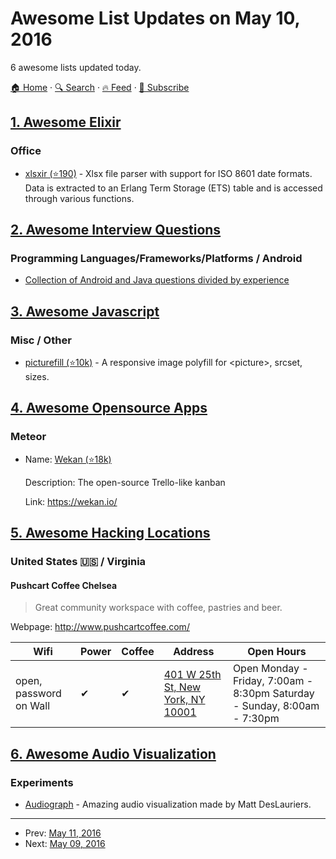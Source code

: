 # Awesome List Updates on May 10, 2016

6 awesome lists updated today.

[🏠 Home](/README.md) · [🔍 Search](https://test.trackawesomelist.com/search/) · [🔥 Feed](https://test.trackawesomelist.com/rss.xml) · [📮 Subscribe](https://trackawesomelist.us17.list-manage.com/subscribe?u=d2f0117aa829c83a63ec63c2f&id=36a103854c)



## [1. Awesome Elixir](/content/h4cc/awesome-elixir/README.md)

### Office

*   [xlsxir (⭐190)](https://github.com/kennellroxco/xlsxir) - Xlsx file parser with support for ISO 8601 date formats. Data is extracted to an Erlang Term Storage (ETS) table and is accessed through various functions.

## [2. Awesome Interview Questions](/content/DopplerHQ/awesome-interview-questions/README.md)

### Programming Languages/Frameworks/Platforms / Android

*   [Collection of Android and Java questions divided by experience](https://medium.com/@neteinstein/not-another-android-interviews-article-the-questions-3dedafa30bec)

## [3. Awesome Javascript](/content/sorrycc/awesome-javascript/README.md)

### Misc / Other

*   [picturefill (⭐10k)](https://github.com/scottjehl/picturefill) - A responsive image polyfill for \<picture>, srcset, sizes.

## [4. Awesome Opensource Apps](/content/unicodeveloper/awesome-opensource-apps/README.md)

### Meteor

- Name: [Wekan (⭐18k)](https://github.com/wekan/wekan)

  Description: The open-source Trello-like kanban

  Link: <https://wekan.io/>



## [5. Awesome Hacking Locations](/content/daviddias/awesome-hacking-locations/README.md)

### United States 🇺🇸 / Virginia   <a id="virginia">  </a>

#### Pushcart Coffee Chelsea

> Great community workspace with coffee, pastries and beer.

Webpage: <http://www.pushcartcoffee.com/>

| Wifi                   | Power | Coffee | Address                                                               | Open Hours                                                               |
| ---------------------- | ----- | ------ | --------------------------------------------------------------------- | ------------------------------------------------------------------------ |
| open, password on Wall | ✔     | ✔      | [401 W 25th St, New York, NY 10001](https://goo.gl/maps/52PdznrXbsF2) | Open Monday - Friday, 7:00am - 8:30pm Saturday - Sunday, 8:00am - 7:30pm |

## [6. Awesome Audio Visualization](/content/willianjusten/awesome-audio-visualization/README.md)

### Experiments

*   [Audiograph](http://audiograph.xyz/) - Amazing audio visualization made by Matt DesLauriers.

---

- Prev: [May 11, 2016](/content/2016/05/11/README.md)
- Next: [May 09, 2016](/content/2016/05/09/README.md)